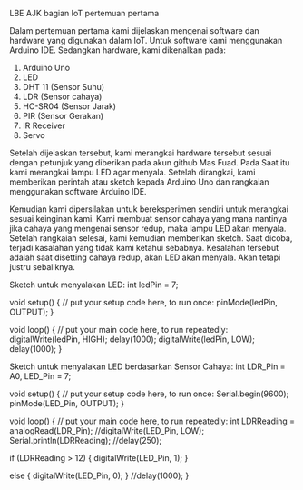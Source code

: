 LBE AJK bagian IoT pertemuan pertama

Dalam pertemuan pertama kami dijelaskan mengenai software dan hardware yang digunakan dalam IoT. Untuk software kami menggunakan Arduino IDE. Sedangkan hardware, kami dikenalkan pada:

1. Arduino Uno
2. LED
3. DHT 11 (Sensor Suhu)
4. LDR (Sensor cahaya)
5. HC-SR04 (Sensor Jarak)
6. PIR (Sensor Gerakan)
7. IR Receiver
8. Servo

Setelah dijelaskan tersebut, kami merangkai hardware tersebut sesuai dengan petunjuk yang diberikan pada akun github Mas Fuad. Pada Saat itu kami merangkai lampu LED agar menyala. Setelah dirangkai, kami memberikan perintah atau sketch kepada Arduino Uno dan rangkaian menggunakan software Arduino IDE.

Kemudian kami dipersilakan untuk bereksperimen sendiri untuk merangkai sesuai keinginan kami. Kami membuat sensor cahaya yang mana nantinya jika cahaya yang mengenai sensor redup, maka lampu LED akan menyala. Setelah rangkaian selesai, kami kemudian memberikan sketch. Saat dicoba, terjadi kasalahan yang tidak kami ketahui sebabnya. Kesalahan tersebut adalah saat disetting cahaya redup, akan LED akan menyala. Akan tetapi justru sebaliknya.

Sketch untuk menyalakan LED:
int ledPin = 7;

void setup() {
  // put your setup code here, to run once:
  pinMode(ledPin, OUTPUT);
}

void loop() {
  // put your main code here, to run repeatedly:
  digitalWrite(ledPin, HIGH);
  delay(1000);
  digitalWrite(ledPin, LOW);
  delay(1000);
}

Sketch untuk menyalakan LED berdasarkan Sensor Cahaya:
int LDR_Pin = A0, LED_Pin = 7;

void setup() {
  // put your setup code here, to run once:
  Serial.begin(9600);
  pinMode(LED_Pin, OUTPUT);
}

void loop() {
  // put your main code here, to run repeatedly:
  int LDRReading = analogRead(LDR_Pin);
  //digitalWrite(LED_Pin, LOW);
  Serial.println(LDRReading);
  //delay(250);

  if (LDRReading > 12) {
    digitalWrite(LED_Pin, 1);
  }

  else {
   digitalWrite(LED_Pin, 0); 
  }
  //delay(1000);
}
